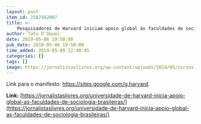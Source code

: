 ```yaml
---
layout: post
item_id: 2587482007
title: >-
    Pesquisadores de Harvard iniciam apoio global às faculdades de sociologia brasileiras
author: Tatu D'Oquei
date: 2019-05-06 19:50:08
pub_date: 2019-05-06 19:50:08
time_added: 2019-05-09 22:40:45
categories: []
tags: []
image: https://jornalistaslivres.org/wp-content/uploads/2019/05/cursos-online-harvard-1500386218983.jpg
---
```


Link para o manifesto: https://sites.google.com/g.harvard.

**Link:** [https://jornalistaslivres.org/universidade-de-harvard-inicia-apoio-global-as-faculdades-de-sociologia-brasileiras/](https://jornalistaslivres.org/universidade-de-harvard-inicia-apoio-global-as-faculdades-de-sociologia-brasileiras/)

